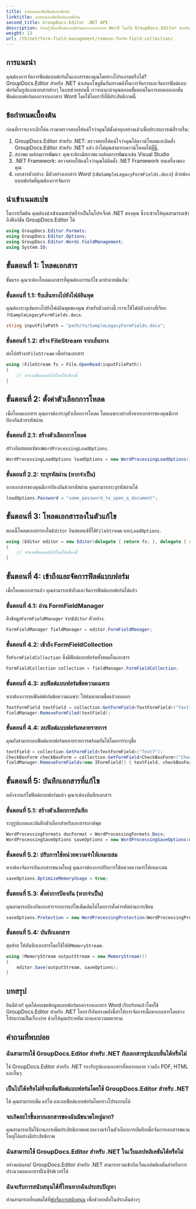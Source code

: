 ```yaml
---
title: ลบคอลเลกชันฟิลด์แบบฟอร์ม
linktitle: ลบคอลเลกชันฟิลด์แบบฟอร์ม
second_title: GroupDocs.Editor .NET API
description: เรียนรู้วิธีลบฟิลด์แบบฟอร์มออกจากเอกสาร Word โดยใช้ GroupDocs.Editor สำหรับ .NET พร้อมคำแนะนำทีละขั้นตอนนี้ เหมาะสำหรับนักพัฒนา
weight: 13
url: /th/net/form-field-management/remove-form-field-collection/
---
```

## การแนะนำ
คุณต้องการจัดการฟิลด์แบบฟอร์มในเอกสารของคุณโดยทางโปรแกรมหรือไม่? GroupDocs.Editor สำหรับ .NET นำเสนอโซลูชันอันทรงพลังในการจัดการและจัดการฟิลด์แบบฟอร์มในรูปแบบเอกสารต่างๆ ในบทช่วยสอนนี้ เราจะแนะนำคุณตลอดขั้นตอนในการลบคอลเลกชันฟิลด์แบบฟอร์มออกจากเอกสาร Word โดยใช้ไลบรารีที่มีประสิทธิภาพนี้ 
## ข้อกำหนดเบื้องต้น
ก่อนที่เราจะเจาะลึกโค้ด เรามาตรวจสอบให้แน่ใจว่าคุณได้ตั้งค่าทุกอย่างแล้วเพื่อประสบการณ์ที่ราบรื่น:
1. GroupDocs.Editor สำหรับ .NET: ตรวจสอบให้แน่ใจว่าคุณได้ดาวน์โหลดและติดตั้ง GroupDocs.Editor สำหรับ .NET แล้ว ถ้าไม่คุณสามารถดาวน์โหลดได้[ที่นี่](https://releases.groupdocs.com/editor/net/).
2. สภาพแวดล้อมการพัฒนา: คุณจะต้องมีสภาพแวดล้อมการพัฒนาเช่น Visual Studio
3. .NET Framework: ตรวจสอบให้แน่ใจว่าคุณได้ติดตั้ง .NET Framework บนเครื่องของคุณ
4.  เอกสารตัวอย่าง: มีตัวอย่างเอกสาร Word (เช่น`SampleLegacyFormFields.docx`) ด้วยช่องแบบฟอร์มที่คุณต้องการจัดการ

## นำเข้าเนมสเปซ
ในการเริ่มต้น คุณต้องนำเข้าเนมสเปซที่จำเป็นในโปรเจ็กต์ .NET ของคุณ ซึ่งจะช่วยให้คุณสามารถเข้าถึงฟังก์ชัน GroupDocs.Editor ได้
```csharp
using GroupDocs.Editor.Formats;
using GroupDocs.Editor.Options;
using GroupDocs.Editor.Words.FieldManagement;
using System.IO;
```
## ขั้นตอนที่ 1: โหลดเอกสาร
ขั้นแรก คุณจะต้องโหลดเอกสารที่คุณต้องการแก้ไข มาทำลายมันกัน:
### ขั้นตอนที่ 1.1: รับเส้นทางไปยังไฟล์อินพุต
 คุณต้องระบุเส้นทางไปยังไฟล์อินพุตของคุณ สำหรับตัวอย่างนี้ เราจะใช้ไฟล์ตัวอย่างที่เรียกว่า`SampleLegacyFormFields.docx`.
```csharp
string inputFilePath = "path/to/SampleLegacyFormFields.docx";
```
### ขั้นตอนที่ 1.2: สร้าง FileStream จากเส้นทาง
 ต่อไปสร้างก`FileStream` เพื่ออ่านเอกสาร
```csharp
using (FileStream fs = File.OpenRead(inputFilePath))
{
    // ทำตามขั้นตอนถัดไปโดยใช้บล็อกนี้
}
```
## ขั้นตอนที่ 2: ตั้งค่าตัวเลือกการโหลด
เมื่อโหลดเอกสาร คุณอาจต้องระบุตัวเลือกการโหลด โดยเฉพาะอย่างยิ่งหากเอกสารของคุณมีการป้องกันด้วยรหัสผ่าน
### ขั้นตอนที่ 2.1: สร้างตัวเลือกการโหลด
 สร้างอินสแตนซ์ของ`WordProcessingLoadOptions`.
```csharp
WordProcessingLoadOptions loadOptions = new WordProcessingLoadOptions();
```
### ขั้นตอนที่ 2.2: ระบุรหัสผ่าน (หากจำเป็น)
หากเอกสารของคุณมีการป้องกันด้วยรหัสผ่าน คุณสามารถระบุรหัสผ่านได้
```csharp
loadOptions.Password = "some_password_to_open_a_document";
```
## ขั้นตอนที่ 3: โหลดเอกสารลงในตัวแก้ไข
 ตอนนี้โหลดเอกสารลงใน`Editor` อินสแตนซ์ที่ใช้`FileStream` และ`LoadOptions`.
```csharp
using (Editor editor = new Editor(delegate { return fs; }, delegate { return loadOptions; }))
{
    // ทำตามขั้นตอนถัดไปโดยใช้บล็อกนี้
}
```
## ขั้นตอนที่ 4: เข้าถึงและจัดการฟิลด์แบบฟอร์ม
เมื่อโหลดเอกสารแล้ว คุณสามารถเข้าถึงและจัดการฟิลด์แบบฟอร์มได้แล้ว
### ขั้นตอนที่ 4.1: อ่าน FormFieldManager
 ดึงข้อมูล`FormFieldManager` จาก`Editor` ตัวอย่าง.
```csharp
FormFieldManager fieldManager = editor.FormFieldManager;
```
### ขั้นตอนที่ 4.2: เข้าถึง FormFieldCollection
 รับ`FormFieldCollection` ซึ่งมีฟิลด์แบบฟอร์มทั้งหมดในเอกสาร
```csharp
FormFieldCollection collection = fieldManager.FormFieldCollection;
```
### ขั้นตอนที่ 4.3: ลบฟิลด์แบบฟอร์มข้อความเฉพาะ
หากต้องการลบฟิลด์ฟอร์มข้อความเฉพาะ ให้ค้นหาตามชื่อแล้วลบออก
```csharp
TextFormField textField = collection.GetFormField<TextFormField>("Text1");
fieldManager.RemoveFormFiled(textField);
```
### ขั้นตอนที่ 4.4: ลบฟิลด์แบบฟอร์มหลายรายการ
คุณยังสามารถลบฟิลด์แบบฟอร์มหลายรายการพร้อมกันได้โดยการระบุชื่อ
```csharp
textField = collection.GetFormField<TextFormField>("Text7");
CheckBoxForm checkBoxForm = collection.GetFormField<CheckBoxForm>("Check2");
fieldManager.RemoveFormFields(new IFormField[] { textField, checkBoxForm });
```
## ขั้นตอนที่ 5: บันทึกเอกสารที่แก้ไข
หลังจากแก้ไขฟิลด์แบบฟอร์มแล้ว คุณจะต้องบันทึกเอกสาร
### ขั้นตอนที่ 5.1: สร้างตัวเลือกการบันทึก
ระบุรูปแบบและบันทึกตัวเลือกสำหรับเอกสารเอาต์พุต
```csharp
WordProcessingFormats docFormat = WordProcessingFormats.Docx;
WordProcessingSaveOptions saveOptions = new WordProcessingSaveOptions(docFormat);
```
### ขั้นตอนที่ 5.2: ปรับการใช้หน่วยความจำให้เหมาะสม
หากต้องจัดการกับเอกสารขนาดใหญ่ คุณอาจต้องการปรับการใช้หน่วยความจำให้เหมาะสม
```csharp
saveOptions.OptimizeMemoryUsage = true;
```
### ขั้นตอนที่ 5.3: ตั้งค่าการป้องกัน (หากจำเป็น)
คุณสามารถป้องกันเอกสารจากการแก้ไขเพิ่มเติมได้โดยการตั้งค่ารหัสผ่านการเขียน
```csharp
saveOptions.Protection = new WordProcessingProtection(WordProcessingProtectionType.AllowOnlyFormFields, "write_password");
```
### ขั้นตอนที่ 5.4: บันทึกเอกสาร
 สุดท้าย ให้บันทึกเอกสารโดยใช้ไฟล์`MemoryStream`.
```csharp
using (MemoryStream outputStream = new MemoryStream())
{
    editor.Save(outputStream, saveOptions);
}
```

## บทสรุป
ยินดีด้วย! คุณได้ลบเขตข้อมูลแบบฟอร์มออกจากเอกสาร Word เรียบร้อยแล้วโดยใช้ GroupDocs.Editor สำหรับ .NET ไลบรารีอันทรงพลังนี้ทำให้การจัดการเนื้อหาเอกสารโดยทางโปรแกรมเป็นเรื่องง่าย ช่วยให้คุณประหยัดเวลาและความพยายาม
## คำถามที่พบบ่อย
### ฉันสามารถใช้ GroupDocs.Editor สำหรับ .NET กับเอกสารรูปแบบอื่นได้หรือไม่
ใช่ GroupDocs.Editor สำหรับ .NET รองรับรูปแบบเอกสารที่หลากหลาย รวมถึง PDF, HTML และอื่นๆ
### เป็นไปได้หรือไม่ที่จะเพิ่มฟิลด์แบบฟอร์มโดยใช้ GroupDocs.Editor สำหรับ .NET
ได้ คุณสามารถเพิ่ม แก้ไข และลบฟิลด์แบบฟอร์มโดยทางโปรแกรมได้
### จะเกิดอะไรขึ้นหากเอกสารของฉันมีขนาดใหญ่มาก?
คุณสามารถเปิดใช้งานการเพิ่มประสิทธิภาพหน่วยความจำในตัวเลือกการบันทึกเพื่อจัดการเอกสารขนาดใหญ่ได้อย่างมีประสิทธิภาพ
### ฉันสามารถใช้ GroupDocs.Editor สำหรับ .NET ในเว็บแอปพลิเคชันได้หรือไม่
อย่างแน่นอน! GroupDocs.Editor สำหรับ .NET สามารถรวมเข้ากับเว็บแอปพลิเคชันสำหรับการประมวลผลเอกสารฝั่งเซิร์ฟเวอร์ได้
### ฉันจะรับการสนับสนุนได้ที่ไหนหากฉันประสบปัญหา
 ท่านสามารถเยี่ยมชมได้ที่[ฟอรั่มการสนับสนุน](https://forum.groupdocs.com/c/editor/20) เพื่อช่วยเหลือในประเด็นต่างๆ
